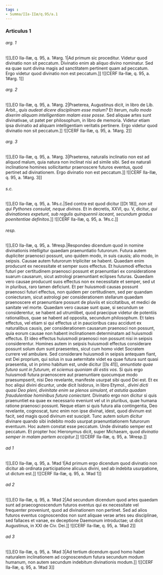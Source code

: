 ```yaml
---
tags : 
- Summa/IIa-IIæ/q.95/a.1
---
```


### Articulus 1

###### arg. 1
![[LEO IIa-IIæ, q. 95, a. 1#arg. 1|Ad primum sic proceditur. Videtur quod divinatio non sit peccatum. Divinatio enim ab aliquo divino nominatur. Sed ea quae sunt divina magis ad sanctitatem pertinent quam ad peccatum. Ergo videtur quod divinatio non est peccatum.]]
![[CERF IIa-IIæ, q. 95, a. 1#arg. 1]]

###### arg. 2
![[LEO IIa-IIæ, q. 95, a. 1#arg. 2|Praeterea, Augustinus dicit, in libro de Lib. Arbit., *quis audeat dicere disciplinam esse malum?* Et iterum, *nullo modo dixerim aliquam intelligentiam malam esse posse*. Sed aliquae artes sunt divinativae, ut patet per philosophum, in libro de memoria. Videtur etiam ipsa divinatio ad aliquam intelligentiam veritatis pertinere. Ergo videtur quod divinatio non sit peccatum.]]
![[CERF IIa-IIæ, q. 95, a. 1#arg. 2]]

###### arg. 3
![[LEO IIa-IIæ, q. 95, a. 1#arg. 3|Praeterea, naturalis inclinatio non est ad aliquod malum, quia natura non inclinat nisi ad simile sibi. Sed ex naturali inclinatione homines sollicitantur praenoscere futuros eventus, quod pertinet ad divinationem. Ergo divinatio non est peccatum.]]
![[CERF IIa-IIæ, q. 95, a. 1#arg. 3]]

###### s.c.
![[LEO IIa-IIæ, q. 95, a. 1#s.c.|Sed contra est quod dicitur [[Dt 18]], *non sit qui Pythones consulat, neque divinos*. Et in decretis, XXVI, qu. V, dicitur, *qui divinationes expetunt, sub regulis quinquennii iaceant, secundum gradus poenitentiae definitos*.]]
![[CERF IIa-IIæ, q. 95, a. 1#s.c.]]

###### resp.
![[LEO IIa-IIæ, q. 95, a. 1#resp.|Respondeo dicendum quod in nomine divinationis intelligitur quaedam praenuntiatio futurorum. Futura autem dupliciter praenosci possunt, uno quidem modo, in suis causis; alio modo, in seipsis. Causae autem futurorum tripliciter se habent. Quaedam enim producunt ex necessitate et semper suos effectus. Et huiusmodi effectus futuri per certitudinem praenosci possunt et praenuntiari ex consideratione suarum causarum, sicut astrologi praenuntiant eclipses futuras. Quaedam vero causae producunt suos effectus non ex necessitate et semper, sed ut in pluribus, raro tamen deficiunt. Et per huiusmodi causas possunt praenosci futuri effectus, non quidem per certitudinem, sed per quandam coniecturam, sicut astrologi per considerationem stellarum quaedam praenoscere et praenuntiare possunt de pluviis et siccitatibus, et medici de sanitate vel morte. Quaedam vero causae sunt quae, si secundum se considerentur, se habent ad utrumlibet, quod praecipue videtur de potentiis rationalibus, quae se habent ad opposita, secundum philosophum. Et tales effectus, vel etiam si qui effectus ut in paucioribus casu accidunt ex naturalibus causis, per considerationem causarum praenosci non possunt, quia eorum causae non habent inclinationem determinatam ad huiusmodi effectus. Et ideo effectus huiusmodi praenosci non possunt nisi in seipsis considerentur. Homines autem in seipsis huiusmodi effectus considerare possunt solum dum sunt praesentes, sicut cum homo videt Socratem currere vel ambulare. Sed considerare huiusmodi in seipsis antequam fiant, est Dei proprium, qui solus in sua aeternitate videt ea quae futura sunt quasi praesentia, ut in primo habitum est, unde dicitur [[Is 41]], *annuntiate quae futura sunt in futurum, et sciemus quoniam dii estis vos*. Si quis ergo huiusmodi futura praenoscere aut praenuntiare quocumque modo praesumpserit, nisi Deo revelante, manifeste usurpat sibi quod Dei est. Et ex hoc aliqui divini dicuntur, unde dicit Isidorus, in libro Etymol., *divini dicti quasi Deo pleni, divinitate enim se plenos simulant, et astutia quadam fraudulentiae hominibus futura coniectant*. Divinatio ergo non dicitur si quis praenuntiet ea quae ex necessario eveniunt vel ut in pluribus, quae humana ratione praenosci possunt. Neque etiam si quis futura alia contingentia, Deo revelante, cognoscat, tunc enim non ipse divinat, idest, quod divinum est facit, sed magis quod divinum est suscipit. Tunc autem solum dicitur divinare quando sibi indebito modo usurpat praenuntiationem futurorum eventuum. Hoc autem constat esse peccatum. Unde divinatio semper est peccatum. Et propter hoc Hieronymus dicit, super Michaeam, quod *divinatio semper in malam partem accipitur*.]]
![[CERF IIa-IIæ, q. 95, a. 1#resp.]]

###### ad 1
![[LEO IIa-IIæ, q. 95, a. 1#ad 1|Ad primum ergo dicendum quod divinatio non dicitur ab ordinata participatione alicuius divini, sed ab indebita usurpatione, ut dictum est.]]
![[CERF IIa-IIæ, q. 95, a. 1#ad 1]]

###### ad 2
![[LEO IIa-IIæ, q. 95, a. 1#ad 2|Ad secundum dicendum quod artes quaedam sunt ad praecognoscendum futuros eventus qui ex necessitate vel frequenter proveniunt, quod ad divinationem non pertinet. Sed ad alios futuros eventus cognoscendos non sunt aliquae verae artes seu disciplinae, sed fallaces et vanae, ex deceptione Daemonum introductae; ut dicit Augustinus, in XXI de Civ. Dei.]]
![[CERF IIa-IIæ, q. 95, a. 1#ad 2]]

###### ad 3
![[LEO IIa-IIæ, q. 95, a. 1#ad 3|Ad tertium dicendum quod homo habet naturalem inclinationem ad cognoscendum futura secundum modum humanum, non autem secundum indebitum divinationis modum.]]
![[CERF IIa-IIæ, q. 95, a. 1#ad 3]]


